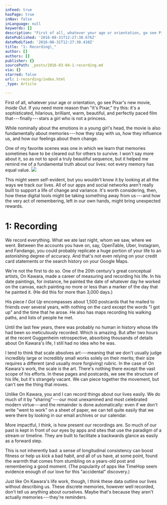 ```yaml
---
inFeed: true
hasPage: true
inNav: false
inLanguage: null
keywords: []
description: "First of all, whatever your age or orientation, go see Pixar’s new movie,\_Inside Out. If you need more reason than “it’s Pixar,” try this: it’s a sophisticated, hilarious, brilliant, warm, beautiful, and perfectly paced film that — finally — stars a girl who is not a princess.\_"
datePublished: '2016-08-31T12:27:30.676Z'
dateModified: '2016-08-31T12:27:30.410Z'
title: "1: Recording\_"
author: []
authors: []
publisher: {}
sourcePath: _posts/2016-03-04-1-recording.md
via: {}
starred: false
url: 1-recording/index.html
_type: Article

---
```

First of all, whatever your age or orientation, go see Pixar's new movie, _Inside Out_. If you need more reason than "it's Pixar," try this: it's a sophisticated, hilarious, brilliant, warm, beautiful, and perfectly paced film that --- finally --- stars a girl who is not a princess. 

While nominally about the emotions in a young girl's head, the movie is also fundamentally about memories --- how they stay with us, how they influence us, and how our feelings about them change. 

One of my favorite scenes was one in which we learn that memories   sometimes have to be cleared out for others to survive. I won't say more about it, so as not to spoil a truly beautiful sequence, but it helped me remind me of a fundamental truth about our lives: not every memory has equal value. ![](https://the-grid-user-content.s3-us-west-2.amazonaws.com/717ceb49-c50d-4b43-af20-e3919a4c98d8.png)

This might seem self-evident, but you wouldn't know it by looking at all the ways we track our lives. All of our apps and social networks aren't really built to support a life of change and variance. It's worth considering, then, how these digital tools might be taking something away from us --- and how the very act of remembering, left in our own hands, might bring unexpected rewards.

# 1: Recording 

We record everything. What we ate last night, whom we saw, where we went. Between the accounts you have on, say, OpenTable, Uber, Instagram, and Fandango, you could probably replicate a huge portion of your life to an astonishing degree of accuracy. And that's not even relying on your credit card statements or the search history on your Google Maps. 

We're not the first to do so. One of the 20th century's great conceptual artists, On Kawara, made a career of measuring and recording his life. In his date paintings, for instance, he painted the date of whatever day he worked on the canvas, each painting no more or less than a marker of the day that he painted it. (He did this for more than 3,000 days.) 

His piece _I Got Up_ encompasses about 1,500 postcards that he mailed to friends over several years, with nothing on the card except the words "I got up" and the time that he arose. He also has maps recording his walking paths, and lists of people he met. 

Until the last few years, there was probably no human in history whose life had been so meticulously recorded. Which is amazing. But after two hours at the recent Guggenheim retrospective, absorbing thousands of details about On Kawara's life, I still had no idea who he was. 

I tend to think that scale absolves art --- meaning that we don't usually judge incredibly large or incredibly small works solely on their merits; their size requires a different (and usually more forgiving) rubric. In the case of On Kawara's work, the scale is the art. There's nothing there except the vast scope of his efforts. In these pages and postcards, we see the structure of his life, but it's strangely vacant. We can piece together the movement, but can't see the thing that moves. 

Unlike On Kawara, you and I can record things about our lives easily. We do much of it by "sharing" --- our most unexamined and most celebrated modern virtue---and the remainder is done automatically: even if we don't write "went to work" on a sheet of paper, we can tell quite easily that we were there by looking in our email archives or our calendar. 

More impactful, I think, is how present our recordings are. So much of our past is kept in front of our eyes by apps and sites that use the paradigm of a stream or timeline. They are built to facilitate a backwards glance as easily as a forward step. 

This is not inherently bad: a sense of longitudinal consistency can boost fitness or help us kick a bad habit, and all of us have, at some point, found the warmth that comes from stumbling on a years-old post and remembering a good moment. (The popularity of apps like TimeHop seem evidence enough of our love for this "accidental" discovery.) 

Just like On Kawara's life work, though, I think these data outline our lives without describing us. These discrete memories, however well recorded, don't tell us anything about ourselves.
Maybe that's because they aren't actually memories --- they're reminders.